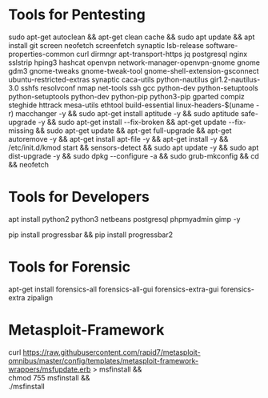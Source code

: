  # Tools for Pentesting

  sudo apt-get autoclean && apt-get clean cache && sudo apt update && apt install git screen neofetch screenfetch synaptic lsb-release software-properties-common curl dirmngr apt-transport-https jq postgresql nginx sslstrip hping3 hashcat openvpn network-manager-openvpn-gnome gnome gdm3 gnome-tweaks gnome-tweak-tool gnome-shell-extension-gsconnect ubuntu-restricted-extras synaptic caca-utils python-nautilus gir1.2-nautilus-3.0 sshfs resolvconf nmap net-tools ssh gcc python-dev python-setuptools python-setuptools python-dev python-pip python3-pip gparted compiz steghide httrack mesa-utils ethtool build-essential linux-headers-$(uname -r) macchanger -y && sudo apt-get install aptitude -y && sudo aptitude safe-upgrade -y && sudo apt-get install --fix-broken && apt-get update --fix-missing && sudo apt-get update && apt-get full-upgrade && apt-get autoremove -y && apt-get install apt-file -y && apt-get install -y && /etc/init.d/kmod start && sensors-detect && sudo apt update -y && sudo apt dist-upgrade -y && sudo dpkg --configure -a && sudo grub-mkconfig && cd && neofetch

 # Tools for Developers
  
  apt install python2 python3 netbeans postgresql phpmyadmin gimp -y
  
  pip install progressbar && pip install progressbar2   
  
  
 # Tools for Forensic
  
  apt-get install forensics-all forensics-all-gui forensics-extra-gui forensics-extra zipalign


# Metasploit-Framework
  curl https://raw.githubusercontent.com/rapid7/metasploit-omnibus/master/config/templates/metasploit-framework-wrappers/msfupdate.erb > msfinstall && \
  chmod 755 msfinstall && \
  ./msfinstall

